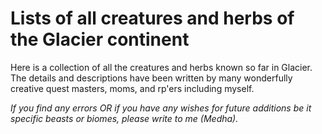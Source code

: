 # Lists of all creatures and herbs of the Glacier continent
Here is a collection of all the creatures and herbs known so far in Glacier.<br>
The details and descriptions have been written by many wonderfully creative quest masters, moms, and rp'ers including myself.<br>

<i>If you find any errors OR if you have any wishes for future additions be it specific beasts or biomes, please write to me (Medha).</i>


